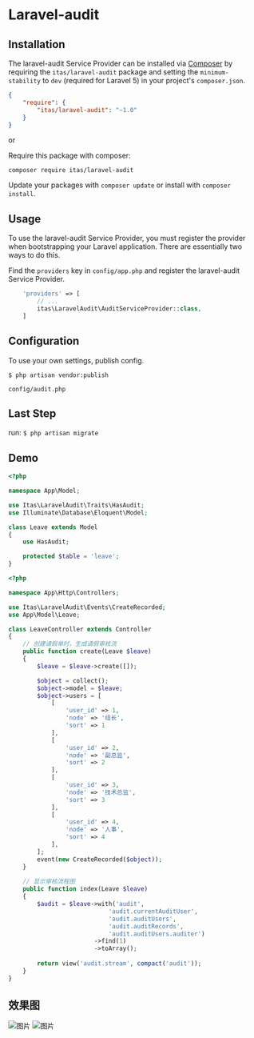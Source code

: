 # Laravel-audit

## Installation

The laravel-audit Service Provider can be installed via [Composer](http://getcomposer.org) by requiring the
`itas/laravel-audit` package and setting the `minimum-stability` to `dev` (required for Laravel 5) in your
project's `composer.json`.

```json
{
    "require": {
        "itas/laravel-audit": "~1.0"
    }
}
```

or

Require this package with composer:
```
composer require itas/laravel-audit 
```

Update your packages with ```composer update``` or install with ```composer install```.


## Usage

To use the laravel-audit Service Provider, you must register the provider when bootstrapping your Laravel application. There are
essentially two ways to do this.

Find the `providers` key in `config/app.php` and register the laravel-audit Service Provider.

```php
    'providers' => [
        // ...
        itas\LaravelAudit\AuditServiceProvider::class,
    ]
```

## Configuration

To use your own settings, publish config.

```$ php artisan vendor:publish```

`config/audit.php`


## Last Step
run:
```$ php artisan migrate```


## Demo
```php
<?php

namespace App\Model;

use Itas\LaravelAudit\Traits\HasAudit;
use Illuminate\Database\Eloquent\Model;

class Leave extends Model
{
    use HasAudit;

    protected $table = 'leave';
}

```

```php
<?php

namespace App\Http\Controllers;

use Itas\LaravelAudit\Events\CreateRecorded;
use App\Model\Leave;

class LeaveController extends Controller
{
    // 创建请假单时，生成请假审核流
    public function create(Leave $leave)
    {
        $leave = $leave->create([]);

        $object = collect();
        $object->model = $leave;
        $object->users = [
            [
                'user_id' => 1,
                'node' => '组长',
                'sort' => 1
            ],
            [
                'user_id' => 2,
                'node' => '副总监',
                'sort' => 2
            ],
            [
                'user_id' => 3,
                'node' => '技术总监',
                'sort' => 3
            ],
            [
                'user_id' => 4,
                'node' => '人事',
                'sort' => 4
            ],
        ];
        event(new CreateRecorded($object));
    }
    
    // 显示审核流程图
    public function index(Leave $leave)
    {
        $audit = $leave->with('audit', 
                            'audit.currentAuditUser', 
                            'audit.auditUsers', 
                            'audit.auditRecords', 
                            'audit.auditUsers.auditer')
                        ->find(1)
                        ->toArray();
        
        return view('audit.stream', compact('audit'));
    }
}

```

## 效果图
![图片](https://thumbnail0.baidupcs.com/thumbnail/3b26962555afb07761e7b47bc7e74cf6?fid=3173254733-250528-1027778808985194&time=1550541600&rt=sh&sign=FDTAER-DCb740ccc5511e5e8fedcff06b081203-OtspgQMbHe9yaDQW%2FQywWL2rvVQ%3D&expires=8h&chkv=0&chkbd=0&chkpc=&dp-logid=1146493513816108424&dp-callid=0&size=c710_u400&quality=100&vuk=-&ft=video)
![图片](https://thumbnail0.baidupcs.com/thumbnail/1b2d8a7ec188c3b4ca01e577d27bae0d?fid=3173254733-250528-106465622124692&time=1550462400&rt=sh&sign=FDTAER-DCb740ccc5511e5e8fedcff06b081203-2QwCWtmJhRv3hSbyo2D8UIRGsqk%3D&expires=8h&chkv=0&chkbd=0&chkpc=&dp-logid=1124895284498775600&dp-callid=0&size=c710_u400&quality=100&vuk=-&ft=video)
